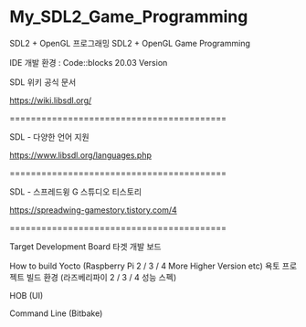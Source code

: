 # My_SDL2_Game_Programming
SDL2 + OpenGL 프로그래밍 SDL2 + OpenGL Game Programming

IDE 개발 환경 : Code::blocks 20.03 Version

SDL 위키 공식 문서

https://wiki.libsdl.org/

=========================================

SDL - 다양한 언어 지원

https://www.libsdl.org/languages.php

=========================================

SDL - 스프레드윙 G 스튜디오 티스토리

https://spreadwing-gamestory.tistory.com/4

=========================================

Target Development Board 타겟 개발 보드

How to build Yocto (Raspberry Pi 2 / 3 / 4 More Higher Version etc) 욕토 프로젝트 빌드 환경 (라즈베리파이 2 / 3 / 4 성능 스펙)

HOB (UI)

Command Line (Bitbake)
